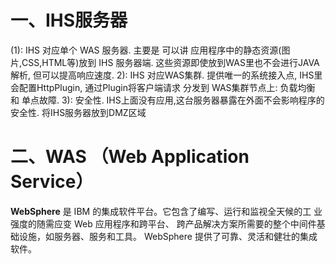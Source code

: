 # 一、IHS服务器

(1): IHS 对应单个 WAS 服务器. 主要是 可以讲 应用程序中的静态资源(图片,CSS,HTML等)放到 IHS 服务器端. 这些资源即使放到WAS里也不会进行JAVA解析, 但可以提高响应速度.
2): IHS 对应WAS集群. 提供唯一的系统接入点, IHS里会配置HttpPlugin, 通过Plugin将客户端请求 分发到 WAS集群节点上: 负载均衡 和 单点故障.
3): 安全性. IHS上面没有应用,这台服务器暴露在外面不会影响程序的安全性. 将IHS服务器放到DMZ区域

# 二、WAS （Web Application Service）

**WebSphere** 是 IBM 的集成软件平台。它包含了编写、运行和监视全天候的工 业强度的随需应变 Web 应用程序和跨平台、 跨产品解决方案所需要的整个中间件基 础设施，如服务器、服务和工具。 WebSphere 提供了可靠、灵活和健壮的集成软件。



